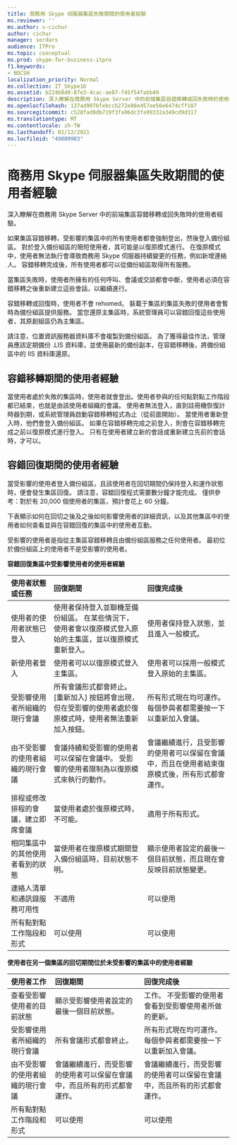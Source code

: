 ```yaml
---
title: 商務用 Skype 伺服器集區失敗期間的使用者經驗
ms.reviewer: ''
ms.author: v-cichur
author: cichur
manager: serdars
audience: ITPro
ms.topic: conceptual
ms.prod: skype-for-business-itpro
f1.keywords:
- NOCSH
localization_priority: Normal
ms.collection: IT_Skype16
ms.assetid: b224b0d0-87e3-4cac-ae87-f45f54fabb49
description: 深入瞭解在商務用 Skype Server 中的前端集區容錯移轉或回失敗時的使用者經驗。
ms.openlocfilehash: 137ad9076febccb272e88e457ee56e6474cff107
ms.sourcegitcommit: c528fad9db719f3fa96dc3fa99332a349cd9d317
ms.translationtype: MT
ms.contentlocale: zh-TW
ms.lasthandoff: 01/12/2021
ms.locfileid: "49809903"
---
```

# <a name="user-experience-during-pool-failure-in-skype-for-business-server"></a>商務用 Skype 伺服器集區失敗期間的使用者經驗
 
深入瞭解在商務用 Skype Server 中的前端集區容錯移轉或回失敗時的使用者經驗。
  
如果集區容錯移轉，受影響的集區中的所有使用者都會強制登出，然後登入備份組區。 對於登入備份組區的簡短使用者，其可能是以復原模式進行。 在復原模式中，使用者無法執行會導致商務用 Skype 伺服器持續變更的任務，例如新增連絡人。 容錯移轉完成後，所有使用者都可以從備份組區取得所有服務。
  
當集區失敗時，使用者所擁有的任何呼叫、會議或交談都會中斷，使用者必須在容錯移轉之後重新建立這些會話，以繼續進行。
  
容錯移轉或回復時，使用者不會 rehomed。 裝載于集區的集區失敗的使用者會暫時為備份組區提供服務。 當您還原主集區時，系統管理員可以容錯回復這些使用者，其原創組區仍為主集區。
  
請注意，位置資訊服務器資料庫不會複製到備份組區。 為了獲得最佳作法，管理員應該定期備份 .LIS 資料庫，並使用最新的備份副本，在容錯移轉後，將備份組區中的 IIS 資料庫還原。
  
## <a name="user-experience-during-failover"></a>容錯移轉期間的使用者經驗

當使用者處於失敗的集區時，使用者就會登出。使用者參與的任何點對點工作階段都已結束，也就是由該使用者組織的會議。 使用者無法登入，直到註冊機恢復計時器到期，或系統管理員啟動容錯移轉程式為止（從前面開始）。 當使用者重新登入時，他們會登入備份組區。 如果在容錯移轉完成之前登入，則會在容錯移轉完成之前以復原模式進行登入。 只有在使用者建立新的會話或重新建立先前的會話時，才可以。
  
## <a name="user-experience-during-failback"></a>容錯回復期間的使用者經驗

當受影響的使用者登入備份組區，且該使用者在回切期間仍保持登入和運作狀態時，便會發生集區回復。 請注意，容錯回復程式需要數分鐘才能完成。 僅供參考：對於有 20,000 個使用者的集區，預計會花上 60 分鐘。
  
下表顯示如何在回切之後及之後如何影響使用者的詳細資訊，以及其他集區中的使用者如何查看並與在容錯回復的集區中的使用者互動。 
  
受影響的使用者是指從主集區容錯移轉且由備份組區服務之任何使用者。 最初位於備份組區上的使用者不是受影響的使用者。
  
**容錯回復集區中受影響使用者的使用者經驗**

|**使用者狀態或任務**|**回復期間**|**回復完成後**|
|:-----|:-----|:-----|
|使用者的使用者狀態已登入  <br/> |使用者保持登入並聯機至備份組區。 在某些情況下，使用者會以復原模式登入原始的主集區，並以復原模式重新登入。  <br/> |使用者保持登入狀態，並且進入一般模式。  <br/> |
|新使用者登入  <br/> |使用者可以以復原模式登入主集區。  <br/> |使用者可以採用一般模式登入原始的主集區。  <br/> |
|受影響使用者所組織的現行會議  <br/> |所有會議形式都會終止。 [重新加入] 按鈕將會出現，但在受影響的使用者處於復原模式時，使用者無法重新加入按鈕。  <br/> |所有形式現在均可運作。 每個參與者都需要按一下以重新加入會議。  <br/> |
|由不受影響的使用者組織的現行會議  <br/> |會議持續和受影響的使用者可以保留在會議中。 受影響的使用者限制為以復原模式來執行的動作。  <br/> |會議繼續進行，且受影響的使用者可以保留在會議中，而且在使用者結束復原模式後，所有形式都會運作。  <br/> |
|排程或修改排程的會議，建立即席會議  <br/> |當使用者處於復原模式時，不可能。  <br/> |適用于所有形式。  <br/> |
|相同集區中的其他使用者看到的狀態  <br/> |當使用者在復原模式期間登入備份組區時，目前狀態不明。  <br/> |顯示使用者設定的最後一個目前狀態，而且現在會反映目前狀態變更。  <br/> |
|連絡人清單和通訊錄服務可用性  <br/> |不適用  <br/> |可以使用  <br/> |
|所有點對點工作階段和形式  <br/> |可以使用  <br/> |可以使用  <br/> |
   
**使用者在另一個集區的回切期間位於未受影響的集區中的使用者經驗**

|**使用者工作**|**回復期間**|**回復完成後**|
|:-----|:-----|:-----|
|查看受影響使用者的目前狀態  <br/> |顯示受影響使用者設定的最後一個目前狀態。  <br/> |工作。 不受影響的使用者會看到受影響使用者所做的更新。  <br/> |
|受影響使用者所組織的現行會議  <br/> |所有會議形式都會終止。  <br/> |所有形式現在均可運作。 每個參與者都需要按一下以重新加入會議。  <br/> |
|由不受影響的使用者組織的現行會議  <br/> |會議繼續進行，而受影響的使用者可以保留在會議中，而且所有的形式都會運作。  <br/> |會議繼續進行，而受影響的使用者可以保留在會議中，而且所有的形式都會運作。  <br/> |
|所有點對點工作階段和形式  <br/> |可以使用  <br/> |可以使用  <br/> |
   

